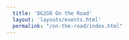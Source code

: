 ```yaml
---
  title: 'DG2GO On the Road'
  layout: 'layouts/events.html'
  permalink: "/on-the-road/index.html"
---
```

